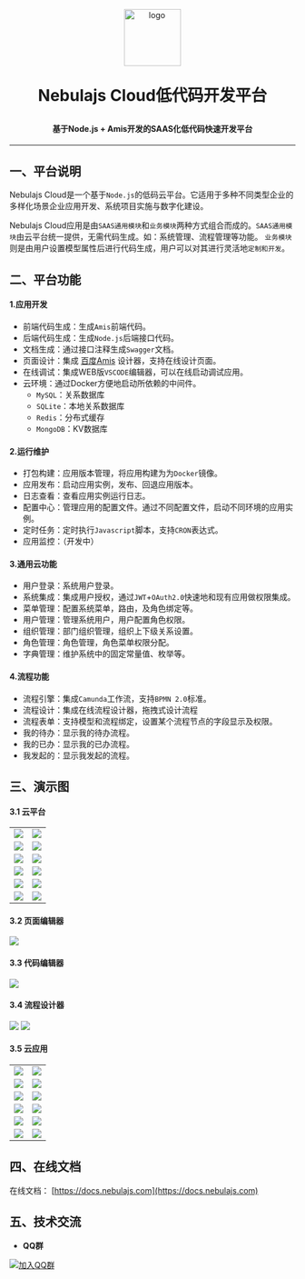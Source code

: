 <p align="center">
	<img width="100" alt="logo" src="https://nebulajs-1251015100.cos.ap-chengdu.myqcloud.com/screenshot%2Fnebulajs.png">
</p>
<h1 align="center" style="margin: 30px 0 30px; font-weight: bold;">Nebulajs Cloud低代码开发平台</h1>
<h4 align="center">基于Node.js + Amis开发的SAAS化低代码快速开发平台</h4>
<!-- p align="center">
	<a href="https://gitee.com/y_project/RuoYi/stargazers"><img src="https://gitee.com/y_project/RuoYi/badge/star.svg?theme=gvp"></a>
	<a href="https://gitee.com/y_project/RuoYi"><img src="https://img.shields.io/badge/RuoYi-v4.8.1-brightgreen.svg"></a>
	<a href="https://gitee.com/y_project/RuoYi/blob/master/LICENSE"><img src="https://img.shields.io/github/license/mashape/apistatus.svg"></a>
</p!-->

---

## 一、平台说明
Nebulajs Cloud是一个基于`Node.js`的低码云平台。它适用于多种不同类型企业的多样化场景企业应用开发、系统项目实施与数字化建设。

Nebulajs Cloud应用是由`SAAS通用模块`和`业务模块`两种方式组合而成的。`SAAS通用模块`由云平台统一提供，无需代码生成。如：系统管理、流程管理等功能。
`业务模块`则是由用户设置模型属性后进行代码生成，用户可以对其进行灵活地`定制和开发`。

## 二、平台功能
#### 1.应用开发
 * 前端代码生成：生成`Amis`前端代码。
 * 后端代码生成：生成`Node.js`后端接口代码。
 * 文档生成：通过接口注释生成`Swagger`文档。
 * 页面设计：集成 [百度Amis](https://aisuda.bce.baidu.com/amis/zh-CN/docs/index) 设计器，支持在线设计页面。
 * 在线调试：集成WEB版`VSCODE`编辑器，可以在线启动调试应用。
 * 云环境：通过Docker方便地启动所依赖的中间件。
   * `MySQL`：关系数据库
   * `SQLite`：本地关系数据库
   * `Redis`：分布式缓存
   * `MongoDB`：KV数据库

#### 2.运行维护
 * 打包构建：应用版本管理，将应用构建为为`Docker`镜像。
 * 应用发布：启动应用实例，发布、回退应用版本。
 * 日志查看：查看应用实例运行日志。
 * 配置中心：管理应用的配置文件。通过不同配置文件，启动不同环境的应用实例。
 * 定时任务：定时执行`Javascript`脚本，支持`CRON`表达式。
 * 应用监控：（开发中）

#### 3.通用云功能
 * 用户登录：系统用户登录。
 * 系统集成：集成用户授权，通过`JWT`+`OAuth2.0`快速地和现有应用做权限集成。
 * 菜单管理：配置系统菜单，路由，及角色绑定等。
 * 用户管理：管理系统用户，用户配置角色权限。
 * 组织管理：部门组织管理，组织上下级关系设置。
 * 角色管理：角色管理，角色菜单权限分配。
 * 字典管理：维护系统中的固定常量值、枚举等。

#### 4.流程功能
 * 流程引擎：集成`Camunda`工作流，支持`BPMN 2.0`标准。
 * 流程设计：集成在线流程设计器，拖拽式设计流程
 * 流程表单：支持模型和流程绑定，设置某个流程节点的字段显示及权限。
 * 我的待办：显示我的待办流程。
 * 我的已办：显示我的已办流程。
 * 我发起的：显示我发起的流程。


## 三、演示图

#### 3.1 云平台
<table>
    <tr>
        <td><img src="https://nebulajs-1251015100.cos.ap-chengdu.myqcloud.com/screenshot%2F1501747901234_.pic.jpg?imageMogr2/thumbnail/1920x/format/webp/interlace/0/quality/100"></td>
        <td><img src="https://nebulajs-1251015100.cos.ap-chengdu.myqcloud.com/screenshot%2F1961748565483_.pic.jpg?imageMogr2/thumbnail/1920x/format/webp/interlace/0/quality/100"></td>
    </tr>
    <tr>
        <td><img src="https://nebulajs-1251015100.cos.ap-chengdu.myqcloud.com/screenshot%2F1971748565532_.pic.jpg?imageMogr2/thumbnail/1920x/format/webp/interlace/0/quality/100"></td>
        <td><img src="https://nebulajs-1251015100.cos.ap-chengdu.myqcloud.com/screenshot%2F1981748565546_.pic.jpg?imageMogr2/thumbnail/1920x/format/webp/interlace/0/quality/100"></td>
    </tr>
    <tr>
        <td><img src="https://nebulajs-1251015100.cos.ap-chengdu.myqcloud.com/screenshot%2F1991748565583_.pic.jpg?imageMogr2/thumbnail/1920x/format/webp/interlace/0/quality/100"></td>
        <td><img src="https://nebulajs-1251015100.cos.ap-chengdu.myqcloud.com/screenshot%2F1521747905876_.pic.jpg?imageMogr2/thumbnail/1920x/format/webp/interlace/0/quality/100"></td>
    </tr>
    <tr>
        <td><img src="https://nebulajs-1251015100.cos.ap-chengdu.myqcloud.com/screenshot%2F1541747906231_.pic.jpg?imageMogr2/thumbnail/1920x/format/webp/interlace/0/quality/100"></td>
        <td><img src="https://nebulajs-1251015100.cos.ap-chengdu.myqcloud.com/screenshot%2F1551747906544_.pic.jpg?imageMogr2/thumbnail/1920x/format/webp/interlace/0/quality/100"></td>
    </tr>
    <tr>
        <td><img src="https://nebulajs-1251015100.cos.ap-chengdu.myqcloud.com/screenshot%2F1701747980879_.pic.jpg?imageMogr2/thumbnail/1920x/format/webp/interlace/0/quality/100"></td>
        <td><img src="https://nebulajs-1251015100.cos.ap-chengdu.myqcloud.com/screenshot%2F1721747991209_.pic.jpg?imageMogr2/thumbnail/1920x/format/webp/interlace/0/quality/100"></td>
    </tr>
    <tr>
        <td><img src="https://nebulajs-1251015100.cos.ap-chengdu.myqcloud.com/screenshot%2F2001748565621_.pic.jpg?imageMogr2/thumbnail/1920x/format/webp/interlace/0/quality/100"></td>
        <td><img src="https://nebulajs-1251015100.cos.ap-chengdu.myqcloud.com/screenshot%2F2011748568604_.pic.jpg?imageMogr2/thumbnail/1920x/format/webp/interlace/0/quality/100"></td>
    </tr>

</table>

#### 3.2 页面编辑器
![](https://nebulajs-1251015100.cos.ap-chengdu.myqcloud.com/screenshot%2F1531747906033_.pic.jpg?imageMogr2/thumbnail/1920x/format/webp/interlace/0/quality/100)

#### 3.3 代码编辑器
![](https://nebulajs-1251015100.cos.ap-chengdu.myqcloud.com/screenshot%2F1481747832488_.pic.jpg?imageMogr2/thumbnail/1920x/format/webp/interlace/0/quality/100)

#### 3.4 流程设计器
![](https://nebulajs-1251015100.cos.ap-chengdu.myqcloud.com/screenshot%2Fsystem%2F1781748086853_.pic.jpg?imageMogr2/thumbnail/1920x/format/webp/interlace/0/quality/100)
![](https://nebulajs-1251015100.cos.ap-chengdu.myqcloud.com/screenshot%2Fsystem%2F1771748086827_.pic.jpg?imageMogr2/thumbnail/1920x/format/webp/interlace/0/quality/100)

#### 3.5 云应用

<table>
    <tr>
        <td><img src="https://nebulajs-1251015100.cos.ap-chengdu.myqcloud.com/screenshot%2F1511747901261_.pic.jpg?imageMogr2/thumbnail/1920x/format/webp/interlace/0/quality/100"></td>
        <td><img src="https://nebulajs-1251015100.cos.ap-chengdu.myqcloud.com/screenshot%2Fsystem%2F1791748088407_.pic.jpg?imageMogr2/thumbnail/1920x/format/webp/interlace/0/quality/100"></td>
    </tr>
    <tr>
        <td><img src="https://nebulajs-1251015100.cos.ap-chengdu.myqcloud.com/screenshot%2Fsystem%2F1611747915966_.pic.jpg?imageMogr2/thumbnail/1920x/format/webp/interlace/0/quality/100"></td>
        <td><img src="https://nebulajs-1251015100.cos.ap-chengdu.myqcloud.com/screenshot%2Fsystem%2F1651747916161_.pic.jpg?imageMogr2/thumbnail/1920x/format/webp/interlace/0/quality/100"></td>
    </tr>
    <tr>
        <td><img src="https://nebulajs-1251015100.cos.ap-chengdu.myqcloud.com/screenshot%2Fsystem%2F1621747916019_.pic.jpg?imageMogr2/thumbnail/1920x/format/webp/interlace/0/quality/100"></td>
        <td><img src="https://nebulajs-1251015100.cos.ap-chengdu.myqcloud.com/screenshot%2Fsystem%2F1661747916241_.pic.jpg?imageMogr2/thumbnail/1920x/format/webp/interlace/0/quality/100"></td>
    </tr>
    <tr>
        <td><img src="https://nebulajs-1251015100.cos.ap-chengdu.myqcloud.com/screenshot%2Fsystem%2F1671747916297_.pic.jpg?imageMogr2/thumbnail/1920x/format/webp/interlace/0/quality/100"></td>
        <td><img src="https://nebulajs-1251015100.cos.ap-chengdu.myqcloud.com/screenshot%2Fsystem%2F1691747916349_.pic.jpg?imageMogr2/thumbnail/1920x/format/webp/interlace/0/quality/100"></td>
    </tr>
    <tr>
        <td><img src="https://nebulajs-1251015100.cos.ap-chengdu.myqcloud.com/screenshot%2Fsystem%2F1741748086514_.pic.jpg?imageMogr2/thumbnail/1920x/format/webp/interlace/0/quality/100"></td>
        <td><img src="https://nebulajs-1251015100.cos.ap-chengdu.myqcloud.com/screenshot%2Fsystem%2F1801748088444_.pic.jpg?imageMogr2/thumbnail/1920x/format/webp/interlace/0/quality/100"></td>
    </tr>
    <tr>
        <td><img src="https://nebulajs-1251015100.cos.ap-chengdu.myqcloud.com/screenshot%2Fsystem%2F1821748088489_.pic.jpg?imageMogr2/thumbnail/1920x/format/webp/interlace/0/quality/100"></td>
        <td><img src="https://nebulajs-1251015100.cos.ap-chengdu.myqcloud.com/screenshot%2Fsystem%2F1831748088600_.pic.jpg?imageMogr2/thumbnail/1920x/format/webp/interlace/0/quality/100"></td>
    </tr>
</table>

## 四、在线文档

在线文档： [https://docs.nebulajs.com](https://docs.nebulajs.com)

## 五、技术交流

 * __QQ群__

[![加入QQ群](https://img.shields.io/badge/%E6%AC%A2%E8%BF%8E-893262803-blue.svg)](https://qm.qq.com/q/INqDsH5MsI)  

